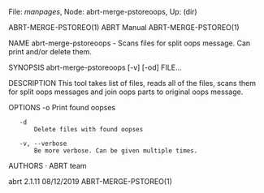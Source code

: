 File: *manpages*,  Node: abrt-merge-pstoreoops,  Up: (dir)

ABRT-MERGE-PSTOREO(1)             ABRT Manual            ABRT-MERGE-PSTOREO(1)



NAME
       abrt-merge-pstoreoops - Scans files for split oops message. Can print
       and/or delete them.

SYNOPSIS
       abrt-merge-pstoreoops [-v] [-od] FILE...

DESCRIPTION
       This tool takes list of files, reads all of the files, scans them for
       split oops messages and join oops parts to original oops message.

OPTIONS
       -o
           Print found oopses

       -d
           Delete files with found oopses

       -v, --verbose
           Be more verbose. Can be given multiple times.

AUTHORS
       ·   ABRT team



abrt 2.1.11                       08/12/2019             ABRT-MERGE-PSTOREO(1)
